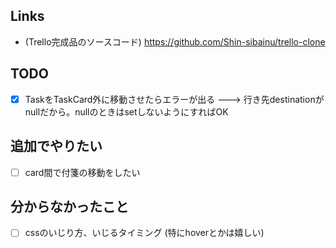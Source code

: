 ## Links
- (Trello完成品のソースコード) https://github.com/Shin-sibainu/trello-clone

## TODO
- [x] TaskをTaskCard外に移動させたらエラーが出る ---> 行き先destinationがnullだから。nullのときはsetしないようにすればOK

## 追加でやりたい
- [ ] card間で付箋の移動をしたい


## 分からなかったこと
- [ ] cssのいじり方、いじるタイミング (特にhoverとかは嬉しい)